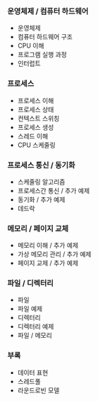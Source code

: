 ### 운영체제 / 컴퓨터 하드웨어
- 운영체제
- 컴퓨터 하드웨어 구조
- CPU 이해
- 프로그램 실행 과정
- 인터럽트

### 프로세스
- 프로세스 이해
- 프로세스 상태
- 컨텍스트 스위칭
- 프로세스 생성
- 스레드 이해
- CPU 스케줄링

### 프로세스 통신 / 동기화
- 스케줄링 알고리즘
- 프로세스간 통신 / 추가 예제
- 동기화 / 추가 예제
- 데드락

### 메모리 / 페이지 교체
- 메모리 이해 / 추가 예제
- 가상 메모리 관리 / 추가 예제
- 페이지 교제 / 추가 예제

### 파일 / 디렉터리
- 파일
- 파일 예제
- 디렉터리
- 디렉터리 예제
- 파일 / 메모리

### 부록
- 데이터 표현
- 스레드풀
- 라운드로빈 모델